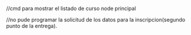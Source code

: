 //cmd para mostrar el listado de curso
node principal

//no pude programar la  solicitud de los datos para la inscripcion(segundo punto de la entrega).
